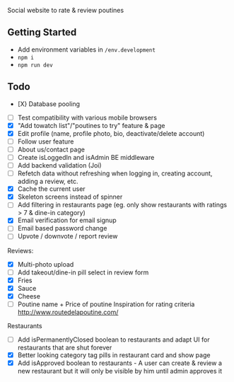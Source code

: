 Social website to rate & review poutines

## Getting Started
- Add environment variables in `/env.development`
- `npm i`
- `npm run dev`

## Todo
- [X} Database pooling
- [ ] Test compatibility with various mobile browsers
- [X] "Add towatch list"/"poutines to try" feature & page
- [X] Edit profile (name, profile photo, bio, deactivate/delete account)
- [ ] Follow user feature
- [ ] About us/contact page
- [ ] Create isLoggedIn and isAdmin BE middleware
- [ ] Add backend validation (Joi)
- [ ] Refetch data without refreshing when logging in, creating account, adding a review, etc.
- [X] Cache the current user
- [X] Skeleton screens instead of spinner
- [ ] Add filtering in restaurants page (eg. only show restaurants with ratings > 7 & dine-in category)
- [X] Email verification for email signup
- [ ] Email based password change
- [ ] Upvote / downvote / report review

Reviews:
- [X] Multi-photo upload
- [ ] Add takeout/dine-in pill select in review form
- [X] Fries 
- [X] Sauce 
- [X] Cheese 
- [ ] Poutine name + Price of poutine
Inspiration for rating criteria http://www.routedelapoutine.com/

Restaurants
- [ ] Add isPermanentlyClosed boolean to restaurants and adapt UI for restaurants that are shut forever
- [X] Better looking category tag pills in restaurant card and show page
- [X] Add isApproved boolean to restaurants - A user can create & review a new restaurant but it will only be visible by him until admin approves it
